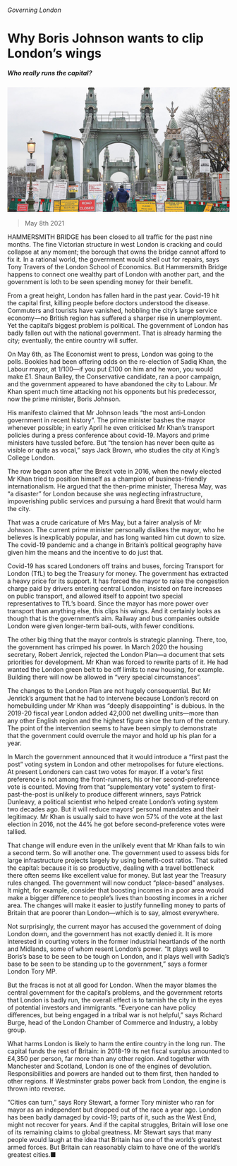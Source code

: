 ###### Governing London

# Why Boris Johnson wants to clip London’s wings 

##### Who really runs the capital? 

![image](images/20210508_BRP003_0.jpg) 

> May 8th 2021 

HAMMERSMITH BRIDGE has been closed to all traffic for the past nine months. The fine Victorian structure in west London is cracking and could collapse at any moment; the borough that owns the bridge cannot afford to fix it. In a rational world, the government would shell out for repairs, says Tony Travers of the London School of Economics. But Hammersmith Bridge happens to connect one wealthy part of London with another part, and the government is loth to be seen spending money for their benefit.

From a great height, London has fallen hard in the past year. Covid-19 hit the capital first, killing people before doctors understood the disease. Commuters and tourists have vanished, hobbling the city’s large service economy—no British region has suffered a sharper rise in unemployment. Yet the capital’s biggest problem is political. The government of London has badly fallen out with the national government. That is already harming the city; eventually, the entire country will suffer.


On May 6th, as The Economist went to press, London was going to the polls. Bookies had been offering odds on the re-election of Sadiq Khan, the Labour mayor, at 1/100—if you put £100 on him and he won, you would make £1. Shaun Bailey, the Conservative candidate, ran a poor campaign, and the government appeared to have abandoned the city to Labour. Mr Khan spent much time attacking not his opponents but his predecessor, now the prime minister, Boris Johnson.

His manifesto claimed that Mr Johnson leads “the most anti-London government in recent history”. The prime minister bashes the mayor whenever possible; in early April he even criticised Mr Khan’s transport policies during a press conference about covid-19. Mayors and prime ministers have tussled before. But “the tension has never been quite as visible or quite as vocal,” says Jack Brown, who studies the city at King’s College London.

The row began soon after the Brexit vote in 2016, when the newly elected Mr Khan tried to position himself as a champion of business-friendly internationalism. He argued that the then-prime minister, Theresa May, was “a disaster” for London because she was neglecting infrastructure, impoverishing public services and pursuing a hard Brexit that would harm the city.

That was a crude caricature of Mrs May, but a fairer analysis of Mr Johnson. The current prime minister personally dislikes the mayor, who he believes is inexplicably popular, and has long wanted him cut down to size. The covid-19 pandemic and a change in Britain’s political geography have given him the means and the incentive to do just that.

Covid-19 has scared Londoners off trains and buses, forcing Transport for London (TfL) to beg the Treasury for money. The government has extracted a heavy price for its support. It has forced the mayor to raise the congestion charge paid by drivers entering central London, insisted on fare increases on public transport, and allowed itself to appoint two special representatives to TfL’s board. Since the mayor has more power over transport than anything else, this clips his wings. And it certainly looks as though that is the government’s aim. Railway and bus companies outside London were given longer-term bail-outs, with fewer conditions.

The other big thing that the mayor controls is strategic planning. There, too, the government has crimped his power. In March 2020 the housing secretary, Robert Jenrick, rejected the London Plan—a document that sets priorities for development. Mr Khan was forced to rewrite parts of it. He had wanted the London green belt to be off limits to new housing, for example. Building there will now be allowed in “very special circumstances”.

The changes to the London Plan are not hugely consequential. But Mr Jenrick’s argument that he had to intervene because London’s record on homebuilding under Mr Khan was “deeply disappointing” is dubious. In the 2019-20 fiscal year London added 42,000 net dwelling units—more than any other English region and the highest figure since the turn of the century. The point of the intervention seems to have been simply to demonstrate that the government could overrule the mayor and hold up his plan for a year.

In March the government announced that it would introduce a “first past the post” voting system in London and other metropolises for future elections. At present Londoners can cast two votes for mayor. If a voter’s first preference is not among the front-runners, his or her second-preference vote is counted. Moving from that “supplementary vote” system to first-past-the-post is unlikely to produce different winners, says Patrick Dunleavy, a political scientist who helped create London’s voting system two decades ago. But it will reduce mayors’ personal mandates and their legitimacy. Mr Khan is usually said to have won 57% of the vote at the last election in 2016, not the 44% he got before second-preference votes were tallied.

That change will endure even in the unlikely event that Mr Khan fails to win a second term. So will another one. The government used to assess bids for large infrastructure projects largely by using benefit-cost ratios. That suited the capital: because it is so productive, dealing with a travel bottleneck there often seems like excellent value for money. But last year the Treasury rules changed. The government will now conduct “place-based” analyses. It might, for example, consider that boosting incomes in a poor area would make a bigger difference to people’s lives than boosting incomes in a richer area. The changes will make it easier to justify funnelling money to parts of Britain that are poorer than London—which is to say, almost everywhere.

Not surprisingly, the current mayor has accused the government of doing London down, and the government has not exactly denied it. It is more interested in courting voters in the former industrial heartlands of the north and Midlands, some of whom resent London’s power. “It plays well to Boris’s base to be seen to be tough on London, and it plays well with Sadiq’s base to be seen to be standing up to the government,” says a former London Tory MP.

But the fracas is not at all good for London. When the mayor blames the central government for the capital’s problems, and the government retorts that London is badly run, the overall effect is to tarnish the city in the eyes of potential investors and immigrants. “Everyone can have policy differences, but being engaged in a tribal war is not helpful,” says Richard Burge, head of the London Chamber of Commerce and Industry, a lobby group.

What harms London is likely to harm the entire country in the long run. The capital funds the rest of Britain: in 2018-19 its net fiscal surplus amounted to £4,350 per person, far more than any other region. And together with Manchester and Scotland, London is one of the engines of devolution. Responsibilities and powers are handed out to them first, then handed to other regions. If Westminster grabs power back from London, the engine is thrown into reverse.

“Cities can turn,” says Rory Stewart, a former Tory minister who ran for mayor as an independent but dropped out of the race a year ago. London has been badly damaged by covid-19; parts of it, such as the West End, might not recover for years. And if the capital struggles, Britain will lose one of its remaining claims to global greatness. Mr Stewart says that many people would laugh at the idea that Britain has one of the world’s greatest armed forces. But Britain can reasonably claim to have one of the world’s greatest cities.■

